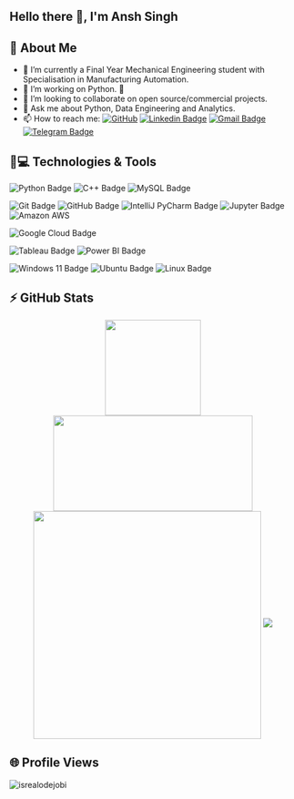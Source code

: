 ## Hello there 👋, I'm Ansh Singh

## 🌟 About Me
- 🔭 I’m currently a Final Year Mechanical Engineering student with Specialisation in Manufacturing Automation.
- 🌱 I’m working on Python. 🐍
- 👯 I’m looking to collaborate on open source/commercial projects.
- 💬 Ask me about Python, Data Engineering and Analytics.
- 📫 How to reach me: [![GitHub](https://img.shields.io/github/followers/invinciblevenom?label=follow&style=social)](https://github.com/invinciblevenom) [![Linkedin Badge](https://img.shields.io/badge/-anshsingh1410-blue?style=flat-square&logo=Linkedin&logoColor=white&link=https://www.linkedin.com/in/anshsingh1410/)](https://www.linkedin.com/in/anshsingh1410/) [![Gmail Badge](https://img.shields.io/badge/-anshsingh.14.lko@gmail.com-c14438?style=flat-square&logo=Gmail&logoColor=white&link=mailto:anshsingh.14.lko@gmail.com)](mailto:anshsingh.14.lko@gmail.com) [![Telegram Badge](https://img.shields.io/badge/-@invinciblevenom-0088CC?style=flat&logo=Telegram&logoColor=white)](https://t.me/invinciblevenom "Contact on Telegram")

## 🚀💻 Technologies & Tools

  ![Python Badge](https://img.shields.io/badge/Python-3776AB?logo=python&logoColor=fff&style=flat)
  ![C++ Badge](https://img.shields.io/badge/C%2B%2B-00599C?logo=cplusplus&logoColor=fff&style=flat)
  ![MySQL Badge](https://img.shields.io/badge/MySQL-4479A1?logo=mysql&logoColor=fff&style=flat)

  ![Git Badge](https://img.shields.io/badge/Git-F05032?logo=git&logoColor=fff&style=flat)
  ![GitHub Badge](https://img.shields.io/badge/GitHub-181717?logo=github&logoColor=fff&style=flat)
  ![IntelliJ PyCharm Badge](https://img.shields.io/badge/PyCharm-000000.svg?&style=for-the-badge&logo=PyCharm&logoColor=fff&style=flat)
  ![Jupyter Badge](https://img.shields.io/badge/Jupyter-F37626?logo=jupyter&logoColor=fff&style=flat)
	![Amazon AWS](https://img.shields.io/badge/Amazon_AWS-232F3E?style=for-the-badge&logo=amazon-aws&logoColor=fff&style=flat)

  ![Google Cloud Badge](https://img.shields.io/badge/Google%20Cloud-4285F4?logo=googlecloud&logoColor=fff&style=flat)

  ![Tableau Badge](https://img.shields.io/badge/Tableau-E97627?logo=tableau&logoColor=fff&style=flat)
  ![Power BI Badge](https://img.shields.io/badge/Power%20BI-F2C811?logo=powerbi&logoColor=000&style=flat)

  ![Windows 11 Badge](https://img.shields.io/badge/Windows%2011-0078D4?logo=windows11&logoColor=fff&style=flat)
  ![Ubuntu Badge](https://img.shields.io/badge/Ubuntu-E95420?logo=ubuntu&logoColor=fff&style=flat)
  ![Linux Badge](https://img.shields.io/badge/Linux-FCC624?logo=linux&logoColor=000&style=flat)


## ⚡ GitHub Stats
<p align="center">
  <img src="https://github-readme-stats.vercel.app/api?username=invinciblevenom&show_icons=true&theme=dark" height="168px width="350px">
  <img src="https://github-readme-stats.vercel.app/api/top-langs?username=invinciblevenom&langs_count=8&show_icons=true&locale=en&layout=compact&theme=dark" height="168px" width="350px">
  <img align="center" src="https://github-readme-streak-stats.herokuapp.com?user=invinciblevenom&theme=dark&hide_border=true" width="400">
  <img src="https://github-profile-trophy.vercel.app/?username=invinciblevenom&theme=onestar">
</p>

## 🌐 Profile Views
<p> <img src="https://komarev.com/ghpvc/?username=invinciblevenom&label=Profile%20views&color=0e75b6&style=flat" alt="isrealodejobi" />
</p>
